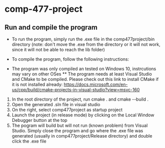 # comp-477-project

Run and compile the program
----------------------------------------

- To run the program, simply run the .exe file in the comp477project/bin directory (note: don't move the .exe from the directory or it will not
 work, since it will not be able to reach the lib folder)
 
- To compile the program, follow the following instructions:
* The program was only compiled an tested on Windows 10, instrcutions may vary on other OSes
** The program needs at least Visual Studio and CMake to be compiled. Please check out this link to install CMake if it is not installed already:
https://docs.microsoft.com/en-us/cpp/build/cmake-projects-in-visual-studio?view=msvc-160

1. In the root directory of the project, run cmake . and cmake --build .
2. Open the generated .sln file in visual studio
3. On the right, select comp477project as startup project
4. Launch the project (in release mode) by clicking on the Local Window Debugger button at the top
5. The pogram will build but will not run (known problem) from Visual Studio. Simply close the program and go where the .exe file was generated
(usually in comp477project/Release directory) and double click the .exe file

